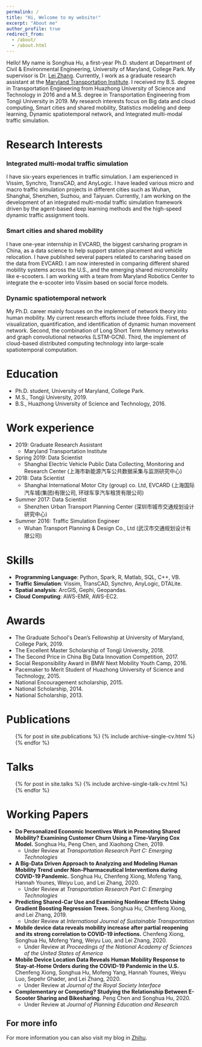 ```yaml
---
permalink: /
title: "Hi, Welcome to my website!"
excerpt: "About me"
author_profile: true
redirect_from: 
  - /about/
  - /about.html
---
```


Hello! My name is Songhua Hu, a first-year Ph.D. student at Department of Civil & Environmental Engineering, University of Maryland, College Park. 
My supervisor is Dr. [Lei Zhang](https://lei.umd.edu/).
Currently, I work as a graduate research assistant at the [Maryland Transportation Institute](https://mti.umd.edu/).
I received my B.S. degree in Transportation Engineering from Huazhong University of Science and Technology in 2016 and a M.S. degree in Transportation Engineering from Tongji University in 2019. My research interests focus on Big data and cloud computing, Smart cities and shared mobility, Statistics modeling and deep learning, Dynamic spatiotemporal network, and Integrated multi-modal traffic simulation. 

Research Interests
======
### Integrated multi-modal traffic simulation
I have six-years experiences in traffic simulation. 
I am experienced in Vissim, Synchro, TransCAD, and AnyLogic. 
I have leaded various micro and macro traffic simulation projects in different cities such as Wuhan, Shanghai, Shenzhen, Suzhou, and Taiyuan. 
Currently, I am working on the development of an integrated multi-modal traffic simulation framework driven by the agent-based deep learning methods and the high-speed dynamic traffic assignment tools.

### Smart cities and shared mobility
I have one-year internship in EVCARD, the biggest carsharing program in China, as a data science to help support station placement and vehicle relocation. 
I have published several papers related to carsharing based on the data from EVCARD. 
I am now interested in comparing different shared mobility systems across the U.S., and the emerging shared micromobility like e-scooters. 
I am working with a team from Maryland Robotics Center to integrate the e-scooter into Vissim based on social force models.

### Dynamic spatiotemporal network
My Ph.D. career mainly focuses on the implement of network theory into human mobility. My current research efforts include three folds.
First, the visualization, quantification, and identification of dynamic human movement network.
Second, the combination of Long Short Term Memory networks and graph convolutional networks (LSTM-GCN).
Third, the implement of cloud-based distributed computing technology into large-scale spatiotemporal computation.

Education
======
* Ph.D. student, University of Maryland, College Park.
* M.S., Tongji University, 2019.
* B.S., Huazhong University of Science and Technology, 2016.

Work experience
======
* 2019: Graduate Research Assistant
  * Maryland Transportation Institute
* Spring 2019: Data Scientist
  * Shanghai Electric Vehicle Public Data Collecting, Monitoring and Research Center (上海市新能源汽车公共数据采集与监测研究中心)
* 2018: Data Scientist
  * Shanghai International Motor City (group) co. Ltd, EVCARD (上海国际汽车城(集团)有限公司, 环球车享汽车租赁有限公司)
* Summer 2017: Data Scientist
  * Shenzhen Urban Transport Planning Center (深圳市城市交通规划设计研究中心)
* Summer 2016: Traffic Simulation Engineer
  * Wuhan Transport Planning & Design Co., Ltd (武汉市交通规划设计有限公司)

 
Skills
======
* **Programming Language**: Python, Spark, R, Matlab, SQL, C++, VB.
* **Traffic Simulation**: Vissim, TransCAD, Synchro, AnyLogic, DTALite.
* **Spatial analysis**: ArcGIS, Gephi, Geopandas.
* **Cloud Computing**: AWS-EMR, AWS-EC2.

Awards
======
* The Graduate School's Dean’s Fellowship at University of Maryland, College Park, 2019.
* The Excellent Master Scholarship of Tongji University, 2018.
* The Second Price in China Big Data Innovation Competition, 2017.
* Social Responsibility Award in BMW Next Mobility Youth Camp, 2016.
* Pacemaker to Merit Student of Huazhong University of Science and Technology, 2015.
* National Encouragement scholarship, 2015.
* National Scholarship, 2014.
* National Scholarship, 2013.

Publications
======
  <ul>{% for post in site.publications %}
    {% include archive-single-cv.html %}
  {% endfor %}</ul>
 
Talks
======
  <ul>{% for post in site.talks %}
    {% include archive-single-talk-cv.html %}
  {% endfor %}</ul>

Working Papers
======
* **Do Personalized Economic Incentives Work in Promoting Shared Mobility? Examining Customer Churn Using a Time-Varying Cox Model.** 
Songhua Hu, Peng Chen, and Xiaohong Chen, 2019.
    * Under Review at *Transportation Research Part C: Emerging Technologies*
* **A Big-Data Driven Approach to Analyzing and Modeling Human Mobility Trend under Non-Pharmaceutical Interventions during COVID-19 Pandemic.** 
Songhua Hu, Chenfeng Xiong, Mofeng Yang, Hannah Younes, Weiyu Luo, and Lei Zhang, 2020.
    * Under Review at *Transportation Research Part C: Emerging Technologies*
* **Predicting Shared-Car Use and Examining Nonlinear Effects Using Gradient Boosting Regression Trees.** 
Songhua Hu, Chenfeng Xiong, and Lei Zhang, 2019.
    * Under Review at *International Journal of Sustainable Transportation*
* **Mobile device data reveals mobility increase after partial reopening and its strong correlation to COVID-19 infections.** 
Chenfeng Xiong, Songhua Hu, Mofeng Yang, Weiyu Luo, and Lei Zhang, 2020.
    * Under Review at *Proceedings of the National Academy of Sciences of the United States of America*
* **Mobile Device Location Data Reveals Human Mobility Response to Stay-at-Home Orders during the COVID-19 Pandemic in the U.S.** 
Chenfeng Xiong, Songhua Hu, Mofeng Yang, Hannah Younes, Weiyu Luo, Sepehr Ghader, and Lei Zhang, 2020.
    * Under Review at *Journal of the Royal Society Interface*
* **Complementary or Competing? Studying the Relationship Between E-Scooter Sharing and Bikesharing.** 
Peng Chen and Songhua Hu, 2020.
    * Under Review at *Journal of Planning Education and Research*

For more info
------
For more information you can also visit my blog in [Zhihu](https://zhuanlan.zhihu.com/songhuahu).
